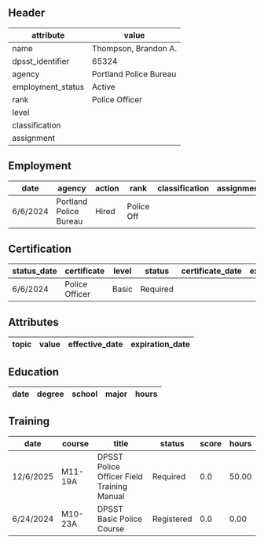 ## Header
| attribute | value |
| --------- | ----- |
| name | Thompson, Brandon A. |
| dpsst_identifier | 65324 |
| agency | Portland Police Bureau |
| employment_status | Active |
| rank | Police Officer |
| level |  |
| classification |  |
| assignment |  |
## Employment
| date | agency | action | rank | classification | assignment |
| ---- | ------ | ------ | ---- | -------------- | ---------- |
| 6/6/2024 | Portland Police Bureau | Hired | Police Off |  |  |
## Certification
| status_date | certificate | level | status | certificate_date | expiration_date | probation_date |
| ----------- | ----------- | ----- | ------ | ---------------- | --------------- | -------------- |
| 6/6/2024 | Police Officer | Basic | Required |  |  | 12/6/2025 |
## Attributes
| topic | value | effective_date | expiration_date |
| ----- | ----- | -------------- | --------------- |
## Education
| date | degree | school | major | hours |
| ---- | ------ | ------ | ----- | ----- |
## Training
| date | course | title | status | score | hours |
| ---- | ------ | ----- | ------ | ----- | ----- |
| 12/6/2025 | M11-19A | DPSST Police Officer Field Training Manual | Required | 0.0 | 50.00 |
| 6/24/2024 | M10-23A | DPSST Basic Police Course | Registered | 0.0 | 0.00 |
